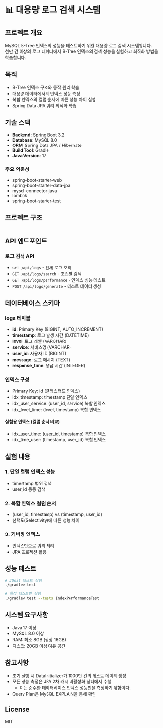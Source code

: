 # 📊 대용량 로그 검색 시스템

## 프로젝트 개요
MySQL B-Tree 인덱스의 성능을 테스트하기 위한 대용량 로그 검색 시스템입니다.  
천만 건 이상의 로그 데이터에서 B-Tree 인덱스의 검색 성능을 실험하고 최적화 방법을 학습합니다.

## 목적
- B-Tree 인덱스 구조와 동작 원리 학습
- 대용량 데이터에서의 인덱스 성능 측정
- 복합 인덱스의 컬럼 순서에 따른 성능 차이 실험
- Spring Data JPA 쿼리 최적화 학습

## 기술 스택
- **Backend**: Spring Boot 3.2
- **Database**: MySQL 8.0
- **ORM**: Spring Data JPA / Hibernate
- **Build Tool**: Gradle
- **Java Version**: 17

### 주요 의존성
- spring-boot-starter-web
- spring-boot-starter-data-jpa
- mysql-connector-java
- lombok
- spring-boot-starter-test

## 프로젝트 구조
```
```

## API 엔드포인트

### 로그 검색 API
- `GET /api/logs` - 전체 로그 조회
- `GET /api/logs/search` - 조건별 검색
- `GET /api/logs/performance` - 인덱스 성능 테스트
- `POST /api/logs/generate` - 테스트 데이터 생성

## 데이터베이스 스키마

### logs 테이블
- **id**: Primary Key (BIGINT, AUTO_INCREMENT)
- **timestamp**: 로그 발생 시간 (DATETIME)
- **level**: 로그 레벨 (VARCHAR)
- **service**: 서비스명 (VARCHAR)
- **user_id**: 사용자 ID (BIGINT)
- **message**: 로그 메시지 (TEXT)
- **response_time**: 응답 시간 (INTEGER)

### 인덱스 구성
- Primary Key: id (클러스터드 인덱스)
- idx_timestamp: timestamp 단일 인덱스
- idx_user_service: (user_id, service) 복합 인덱스
- idx_level_time: (level, timestamp) 복합 인덱스

#### 실험용 인덱스 (컬럼 순서 비교)
- idx_user_time: (user_id, timestamp) 복합 인덱스
- idx_time_user: (timestamp, user_id) 복합 인덱스

## 실험 내용

### 1. 단일 컬럼 인덱스 성능
- timestamp 범위 검색
- user_id 동등 검색

### 2. 복합 인덱스 컬럼 순서
- (user_id, timestamp) vs (timestamp, user_id)
- 선택도(Selectivity)에 따른 성능 차이

### 3. 커버링 인덱스
- 인덱스만으로 쿼리 처리
- JPA 프로젝션 활용

## 성능 테스트
```bash
# JUnit 테스트 실행
./gradlew test

# 특정 테스트만 실행
./gradlew test --tests IndexPerformanceTest
```
## 시스템 요구사항
- Java 17 이상
- MySQL 8.0 이상
- RAM: 최소 8GB (권장 16GB)
- 디스크: 20GB 이상 여유 공간

## 참고사항
- 초기 실행 시 DataInitializer가 1000만 건의 테스트 데이터 생성
- 모든 성능 측정은 JPA 2차 캐시 비활성화 상태에서 수행
  - 이는 순수한 데이터베이스 인덱스 성능만을 측정하기 위함이다.
- Query Plan은 MySQL EXPLAIN을 통해 확인

## License
MIT